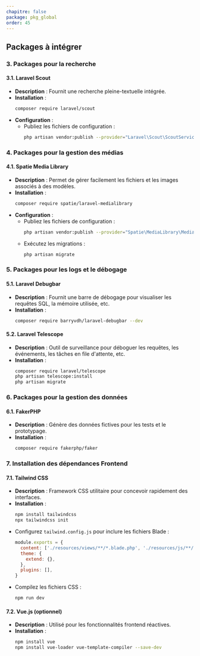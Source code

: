 ```yaml
---
chapitre: false
package: pkg_global
order: 45
---
```


## Packages à intégrer


### **3. Packages pour la recherche**

#### **3.1. Laravel Scout**
- **Description** : Fournit une recherche pleine-textuelle intégrée.  
- **Installation** :
  ```bash
  composer require laravel/scout
  ```
- **Configuration** :
  - Publiez les fichiers de configuration :
    ```bash
    php artisan vendor:publish --provider="Laravel\Scout\ScoutServiceProvider"
    ```



### **4. Packages pour la gestion des médias**

#### **4.1. Spatie Media Library**
- **Description** : Permet de gérer facilement les fichiers et les images associés à des modèles.  
- **Installation** :
  ```bash
  composer require spatie/laravel-medialibrary
  ```
- **Configuration** :
  - Publiez les fichiers de configuration :
    ```bash
    php artisan vendor:publish --provider="Spatie\MediaLibrary\MediaLibraryServiceProvider"
    ```
  - Exécutez les migrations :
    ```bash
    php artisan migrate
    ```





### **5. Packages pour les logs et le débogage**

#### **5.1. Laravel Debugbar**
- **Description** : Fournit une barre de débogage pour visualiser les requêtes SQL, la mémoire utilisée, etc.  
- **Installation** :
  ```bash
  composer require barryvdh/laravel-debugbar --dev
  ```

#### **5.2. Laravel Telescope**
- **Description** : Outil de surveillance pour déboguer les requêtes, les événements, les tâches en file d'attente, etc.  
- **Installation** :
  ```bash
  composer require laravel/telescope
  php artisan telescope:install
  php artisan migrate
  ```



### **6. Packages pour la gestion des données**

#### **6.1. FakerPHP**
- **Description** : Génère des données fictives pour les tests et le prototypage.  
- **Installation** :
  ```bash
  composer require fakerphp/faker
  ```




### **7. Installation des dépendances Frontend**

#### **7.1. Tailwind CSS**
- **Description** : Framework CSS utilitaire pour concevoir rapidement des interfaces.  
- **Installation** :
  ```bash
  npm install tailwindcss
  npx tailwindcss init
  ```
- Configurez `tailwind.config.js` pour inclure les fichiers Blade :
  ```javascript
  module.exports = {
    content: ['./resources/views/**/*.blade.php', './resources/js/**/*.js'],
    theme: {
      extend: {},
    },
    plugins: [],
  }
  ```
- Compilez les fichiers CSS :
  ```bash
  npm run dev
  ```

#### **7.2. Vue.js (optionnel)**
- **Description** : Utilisé pour les fonctionnalités frontend réactives.  
- **Installation** :
  ```bash
  npm install vue
  npm install vue-loader vue-template-compiler --save-dev
  ```



